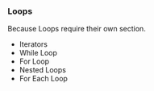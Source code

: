 ### Loops

Because Loops require their own section.

- Iterators
- While Loop
- For Loop
- Nested Loops
- For Each Loop
